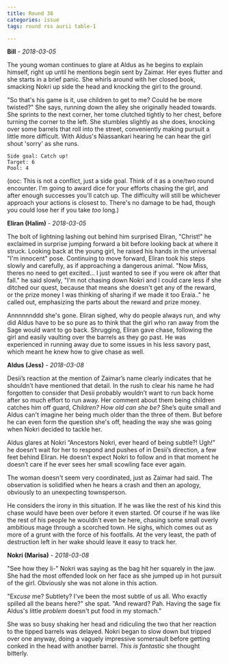 ```yaml
---
title: Round 38
categories: issue
tags: round rss aurii table-1

---
```


**Bill** - *2018-03-05*

The young woman continues to glare at Aldus as he begins to explain himself, right up until he mentions begin sent by Zaimar. Her eyes flutter and she starts in a brief panic. She whirls around with her closed book, smacking Nokri up side the head and knocking the girl to the ground. 

"So that's his game is it, use children to get to me? Could he be more twisted?" She says, running down the alley she originally headed towards. She sprints to the next corner, her tome clutched tightly to her chest, before turning the corner to the left. She stumbles slightly as she does, knocking over some barrels that roll into the street, conveniently making pursuit a little more difficult. With Aldus's Niassankari hearing he can hear the girl shout 'sorry' as she runs. 

```
Side goal: Catch up!
Target: 6
Pool: 4
```

(ooc: This is not a conflict, just a side goal. Think of it as a one/two round encounter. I'm going to award dice for your efforts chasing the girl, and after enough successes you'll catch up. The difficulty will still be whichever approach your actions is closest to. There's no damage to be had, though you could lose her if you take *too* long.)

**Eliran (Halim)** - *2018-03-05*

The bolt of lightning lashing out behind him surprised Eliran, "Christ!" he exclaimed in surprise jumping forward a bit before looking back at where it struck. Looking back at the young girl, he raised his hands in the universal "I'm innocent" pose. Continuing to move forward, Eliran took his steps slowly and carefully, as if approaching a dangerous animal. "Now Miss, theres no need to get excited... I just wanted to see if you were ok after that fall." he said slowly, "I'm not chasing down Nokri and I could care less if she ditched our quest, because that means she doesn't get any of the reward, or the prize money I was thinking of sharing if we made it too Eraia.." he called out, emphasizing the parts about the reward and prize money.  

Annnnnnddd she's gone. Eliran sighed, why do people always run, and why did Aldus have to be so pure as to think that the girl who ran away from the Sage would want to go back. Shrugging, Eliran gave chase, following the girl and easily vaulting over the barrels as they go past. He was experienced in running away due to some issues in his less savory past, which meant he knew how to give chase as well.

**Aldus (Jess)** - *2018-03-08*

Desii’s reaction at the mention of Zaimar’s name clearly indicates that he shouldn’t have mentioned that detail. In the rush to clear his name he had forgotten to consider that Desii probably wouldn’t want to run back home after so much effort to run away. Her comment about them being children catches him off guard, *Children? How old can she be?* She’s quite small and Aldus can't imagine her being much older than the three of them. But before he can even form the question she's off, heading the way she was going when Nokri decided to tackle her. 

Aldus glares at Nokri “Ancestors Nokri, ever heard of being subtle?! Ugh!” he doesn’t wait for her to respond and pushes of in Desii’s direction, a few feet behind Eliran. He doesn’t expect Nokri to follow and in that moment he doesn’t care if he ever sees her small scowling face ever again. 

The woman doesn't seem very coordinated, just as Zaimar had said. The observation is solidified when he hears a crash and then an apology, obviously to an unexpecting townsperson. 

He considers the irony in this situation. If he was like the rest of his kind this chase would have been over before it even started. Of course if he was like the rest of his people he wouldn't even be here, chasing some small overly ambitious mage through a scorched town. He sighs, which comes out as more of a grunt with the force of his footfalls. At the very least, the path of destruction left in her wake should leave it easy to track her.

**Nokri (Marisa)** - *2018-03-08*

"See how they li-" Nokri was saying as the bag hit her squarely in the jaw. She had the most offended look on her face as she jumped up in hot pursuit of the girl. Obviously she was not alone in this action.

"Ex*cuse* me? Subtlety? I've been the most subtle of us all. Who exactly spilled all the beans here?" she spat. "And reward? Pah. Having the sage fix Aldus's little *problem* doesn't put food in my stomach."

She was so busy shaking her head and ridiculing the two that her reaction to the tipped barrels was delayed. Nokri began to slow down but tripped over one anyway, doing a vaguely impressive somersault before getting conked in the head with another barrel. *This is fantastic* she thought bitterly.



<!-- re.findall('a.*?(?=a|$)', t+'x') -->